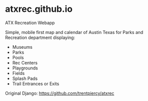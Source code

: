 # atxrec.github.io
ATX Recreation Webapp

Simple, mobile first map and calendar of Austin Texas for Parks and Recreation department displaying:
  - Museums
  - Parks
  - Pools
  - Rec Centers
  - Playgrounds
  - Fields
  - Splash Pads
  - Trail Entrances or Exits

Original Django: https://github.com/trentpiercy/atxrec
